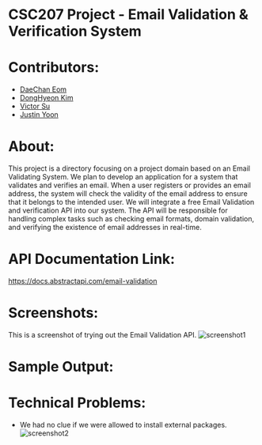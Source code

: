 # CSC207 Project - Email Validation & Verification System
# Contributors:
* [DaeChan Eom]([https://t.ly](https://github.com/daechan0615))
* [DongHyeon Kim]([https://t.ly](https://github.com/hoooing))
* [Victor Su]([https://t.ly](https://github.com/VictorSu33))
* [Justin Yoon]([https://t.ly](https://github.com/justinyoon95))
  
# About:
This project is a directory focusing on a project domain based on an Email Validating System. We plan to develop an application for a system that validates and verifies an email. When a user registers or provides an email address, the system will check the validity of the email address to ensure that it belongs to the intended user. We will integrate a free Email Validation and verification API into our system. The API will be responsible for handling complex tasks such as checking email formats, domain validation, and verifying the existence of email addresses in real-time.

# API Documentation Link:
https://docs.abstractapi.com/email-validation

# Screenshots:
This is a screenshot of trying out the Email Validation API.
![screenshot1](https://github.com/hoooing/CSC207-Project/assets/88988698/8a94e452-96ae-462a-978e-d57256c82be9)

# Sample Output:

# Technical Problems:
- We had no clue if we were allowed to install external packages.
![screenshot2](https://github.com/hoooing/CSC207-Project/assets/88988698/1f4c1a1c-78ea-4e26-ab00-c511d2b0cc77)

